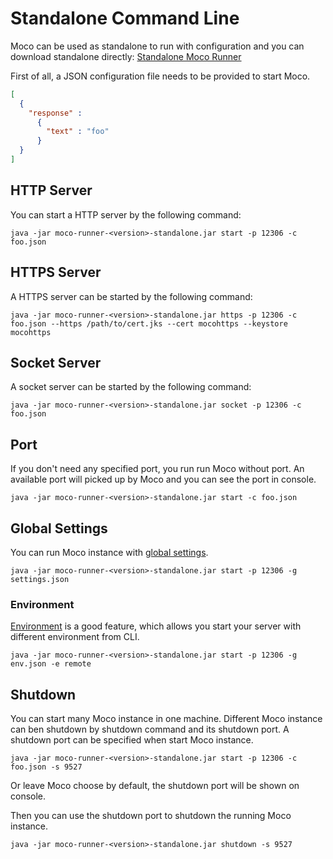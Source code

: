 # Standalone Command Line

Moco can be used as standalone to run with configuration and you can download standalone directly:
[Standalone Moco Runner](http://repo1.maven.org/maven2/com/github/dreamhead/moco-runner/0.9.2/moco-runner-0.9.2-standalone.jar)

First of all, a JSON configuration file needs to be provided to start Moco.

```json
[
  {
    "response" :
      {
        "text" : "foo"
      }
  }
]
```

## HTTP Server

You can start a HTTP server by the following command:

```shell
java -jar moco-runner-<version>-standalone.jar start -p 12306 -c foo.json
```

## HTTPS Server

A HTTPS server can be started by the following command:

```shell
java -jar moco-runner-<version>-standalone.jar https -p 12306 -c foo.json --https /path/to/cert.jks --cert mocohttps --keystore mocohttps
```

## Socket Server

A socket server can be started by the following command:

```shell
java -jar moco-runner-<version>-standalone.jar socket -p 12306 -c foo.json
```

## Port

If you don't need any specified port, you run run Moco without port. An available port will picked up by Moco and you can see the port in console.

```shell
java -jar moco-runner-<version>-standalone.jar start -c foo.json
```

## Global Settings

You can run Moco instance with [global settings](global-settings.md).

```shell
java -jar moco-runner-<version>-standalone.jar start -p 12306 -g settings.json
```

### Environment

[Environment](global-settings.md#environment) is a good feature, which allows you start your server with different environment from CLI.

```shell
java -jar moco-runner-<version>-standalone.jar start -p 12306 -g env.json -e remote
```

## Shutdown

You can start many Moco instance in one machine. Different Moco instance can ben shutdown by shutdown command and its shutdown port. A shutdown port can be specified when start Moco instance.

```shell
java -jar moco-runner-<version>-standalone.jar start -p 12306 -c foo.json -s 9527
```

Or leave Moco choose by default, the shutdown port will be shown on console.

Then you can use the shutdown port to shutdown the running Moco instance.

```shell
java -jar moco-runner-<version>-standalone.jar shutdown -s 9527
```

